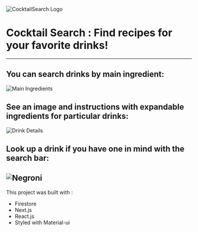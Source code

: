 ![CocktailSearch Logo](https://user-images.githubusercontent.com/35347667/85216300-c14c9a80-b350-11ea-8572-d6c7c05223f9.png)


# Cocktail Search : Find recipes for your favorite drinks!
------------------------

## You can search drinks by main ingredient: 

![Main Ingredients](https://user-images.githubusercontent.com/35347667/85216407-46847f00-b352-11ea-83db-a611632f35ba.png)

## See an image and instructions with expandable ingredients for particular drinks:

![Drink Details](https://user-images.githubusercontent.com/35347667/85216453-a11ddb00-b352-11ea-8f4f-90f3916c3e51.png)

## Look up a drink if you have one in mind with the search bar:

![Negroni](https://user-images.githubusercontent.com/35347667/85216488-fe199100-b352-11ea-8363-815ed7efb1d2.png)
----------------------

This project was built with :
- Firestore
- Next.js
- React.js
- Styled with Material-ui


